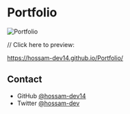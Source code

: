# Portfolio

![Portfolio](https://user-images.githubusercontent.com/73648971/112232119-5100db80-8c38-11eb-9403-1c7396390c4b.png)



// Click here to preview: 

https://hossam-dev14.github.io/Portfolio/




## Contact

- GitHub [@hossam-dev14](https://github.com/hossam-dev14)
- Twitter [@hossam-dev](https://twitter.com/hossam-dev)

